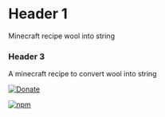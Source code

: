 # Header  1
Minecraft recipe wool into string

### Header 3
A minecraft recipe to convert wool into string

[![Donate](https://img.shields.io/badge/Donate-PayPal-green.svg)](leccioli.andrea@gmail.com)

[![npm](https://img.shields.io/npm/dt/express.svg?style=plastic)](https://github.com/Andrea-98/Minecraft-recipe-wool-into-string/blob/master/woolintostring.zs)
